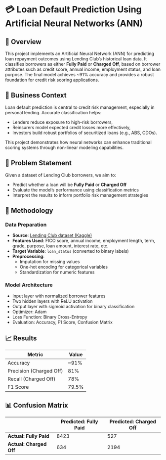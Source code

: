 # 💳 Loan Default Prediction Using Artificial Neural Networks (ANN)

## 📌 Overview
This project implements an Artificial Neural Network (ANN) for predicting loan repayment outcomes using Lending Club’s historical loan data. It classifies borrowers as either **Fully Paid** or **Charged Off**, based on borrower attributes such as credit score, annual income, employment status, and loan purpose. The final model achieves ~91% accuracy and provides a robust foundation for credit risk scoring applications.

## 🎯 Business Context
Loan default prediction is central to credit risk management, especially in personal lending. Accurate classification helps:
- Lenders reduce exposure to high-risk borrowers,
- Reinsurers model expected credit losses more effectively,
- Investors build robust portfolios of securitized loans (e.g., ABS, CDOs).

This project demonstrates how neural networks can enhance traditional scoring systems through non-linear modeling capabilities.

## 🧠 Problem Statement
Given a dataset of Lending Club borrowers, we aim to:
- Predict whether a loan will be **Fully Paid** or **Charged Off**
- Evaluate the model’s performance using classification metrics
- Interpret the results to inform portfolio risk management strategies

## 🔧 Methodology

### Data Preparation
- **Source**: [Lending Club dataset (Kaggle)](https://www.kaggle.com/datasets/wordsforthewise/lending-club)
- **Features Used**: FICO score, annual income, employment length, term, grade, purpose, loan amount, interest rate, etc.
- **Target Variable**: `loan_status` (converted to binary labels)
- **Preprocessing**:
  - Imputation for missing values
  - One-hot encoding for categorical variables
  - Standardization for numeric features

### Model Architecture
- Input layer with normalized borrower features
- Two hidden layers with ReLU activation
- Output layer with sigmoid activation for binary classification
- Optimizer: Adam  
- Loss Function: Binary Cross-Entropy  
- Evaluation: Accuracy, F1 Score, Confusion Matrix

## 📈 Results

| Metric              | Value   |
|---------------------|---------|
| Accuracy            | ~91%    |
| Precision (Charged Off) | 81%    |
| Recall (Charged Off)    | 78%    |
| F1 Score            | 79.5%   |

## 📊 Confusion Matrix

|                    | Predicted: Fully Paid | Predicted: Charged Off |
|--------------------|------------------------|--------------------------|
| **Actual: Fully Paid**   | 8423                   | 527                      |
| **Actual: Charged Off**  | 634                    | 2194                     |
